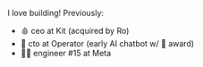 I love building!
Previously:
- 🩸 ceo at Kit (acquired by Ro) 
- 🤖 cto at Operator (early AI chatbot w/  award)
- 👨‍💻 engineer #15 at Meta
